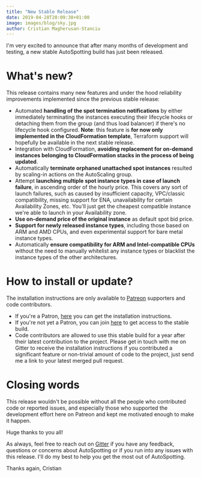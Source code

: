 ```yaml
---
title: "New Stable Release"
date: 2019-04-28T20:09:38+01:00
image: images/blog/sky.jpg
author: Cristian Magherusan-Stanciu
---
```


I'm very excited to announce that after many months of development and testing,
a new stable AutoSpotting build has just been released.

# What's new? #

This release contains many new features and under the hood reliability
improvements implemented since the previous stable release:

- Automated **handling of the spot termination notifications** by either
  immediately terminating the instances executing their lifecycle hooks or
  detaching them from the group (and thus load balancer) if there's no lifecycle
  hook configured. **Note**: this feature is **for now only implemented in the
  CloudFormation template**, Terraform support will hopefully be available in the
  next stable release.
- Integration with CloudFormation, **avoiding replacement for on-demand
  instances belonging to CloudFormation stacks in the process of being
  updated**.
- Automatically **terminate orphaned unattached spot instances** resulted by
  scaling-in actions on the AutoScaling group.
- Attempt **launching multiple spot instance types in case of launch failure**,
  in ascending order of the hourly price. This covers any sort of launch
  failures, such as caused by insufficient capacity, VPC/classic compatibility,
  missing support for ENA, unavailability for certain Availability Zones, etc.
  You'll just get the cheapest compatible instance we're able to launch in your
  Availability zone.
- **Use on-demand price of the original instance** as default spot bid price.
- **Support for newly released instance types**, including those based on ARM
  and AMD CPUs, and even experimental support for bare metal instance types.
- Automatically **ensure compatibility for ARM and Intel-compatible CPUs**
  without the need to manually whitelist any instance types or blacklist the
  instance types of the other architectures.

# How to install or update? #

The installation instructions are only available to
[Patreon](https://www.patreon.com/cristim) supporters and code contributors.

- If you're a Patron, [here](https://www.patreon.com/posts/26040159)
  you can get the installation instructions.
- If you're not yet a Patron, you can join
  [here](https://www.patreon.com/join/cristim) to get access to the stable
  build.
- Code contributors are allowed to use this stable build for a year after their
  latest contribution to the project. Please get in touch with me on Gitter to
  receive the installation instructions if you contributed a significant feature
  or non-trivial amount of code to the project, just send me a link to your
  latest merged pull request.

# Closing words #

 This release wouldn't be possible without all the people who contributed code
 or reported issues, and especially those who supported the development effort
 here on Patreon and kept me motivated enough to make it happen.

Huge thanks to you all!

As always, feel free to reach out on [Gitter](https://gitter.im/cristim) if you
have any feedback, questions or concerns about AutoSpotting or if you run into
any issues with this release. I'll do my best to help you get the most out of
AutoSpotting.

Thanks again,
Cristian
